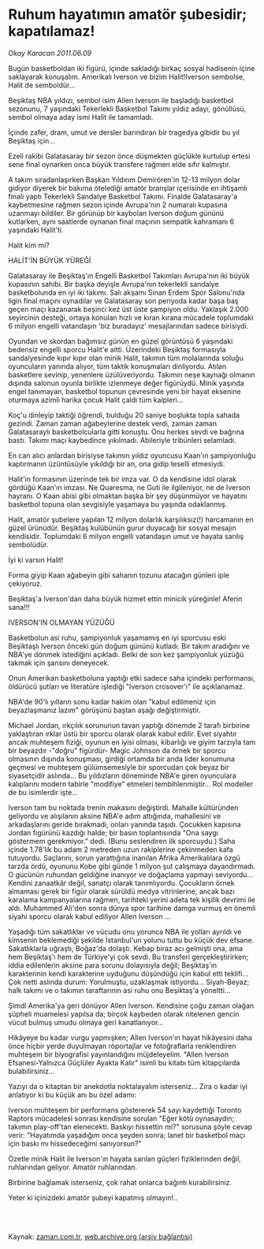 # Ruhum hayatımın amatör şubesidir; kapatılamaz!

*Okay Karacan 2011.06.09*

<td class="columnist-detail">
<p>Bugün basketboldan iki figürü, içinde sakladığı birkaç sosyal hadisenin içine saklayarak konuşalım. Amerikalı Iverson ve bizim Halit!Iverson sembolse, Halit de semboldür...</p>
<p>
<div id="haberMetinDiv">
<p>Beşiktaş NBA yıldızı, sembol isim Allen Iverson ile başladığı basketbol sezonunu, 7 yaşındaki Tekerlekli Basketbol Takımı yıldız adayı, gönüllüsü, sembol olmaya aday ismi Halit ile tamamladı.
<p>İçinde zafer, dram, umut ve dersler barındıran bir tragedya gibidir bu yıl Beşiktaş için...
<p>Ezeli rakibi Galatasaray bir sezon önce düşmekten güçlükle kurtulup ertesi sene final oynarken onca büyük transfere rağmen elde sıfır kalmıştır.
<p>A takım sıradanlaşırken Başkan Yıldırım Demirören'in 12-13 milyon dolar gidiyor diyerek bir bakıma ötelediği amatör branşlar içerisinde en ihtişamlı finali yaptı Tekerlekli Sandalye Basketbol Takımı. Finalde Galatasaray'a kaybetmesine rağmen sezon içinde Avrupa'nın 2 numaralı kupasına uzanmayı bildiler. Bir görünüp bir kaybolan Iverson doğum gününü kutlarken, aynı saatlerde oynanan final maçının sempatik kahramanı 6 yaşındaki Halit'ti.
<p>Halit kim mi?
<p>HALİT'İN BÜYÜK YÜREĞİ
<p>Galatasaray ile Beşiktaş'ın Engelli Basketbol Takımları Avrupa'nın iki büyük kupasının sahibi. Bir başka deyişle Avrupa'nın tekerlekli sandalye basketbolunda en iyi iki takımı. Salı akşamı Sinan Erdem Spor Salonu'nda ligin final maçını oynadılar ve Galatasaray son periyoda kadar başa baş geçen maçı kazanarak beşinci kez üst üste şampiyon oldu. Yaklaşık 2.000 seyircinin desteği, ortaya konulan hızlı ve kıran kırana mücadele toplumdaki 6 milyon engelli vatandaşın 'biz buradayız' mesajlarından sadece birisiydi.
<p>Oyundan ve skordan bağımsız günün en güzel görüntüsü 6 yaşındaki bedensiz engelli sporcu Halit'e aitti. Üzerindeki Beşiktaş formasıyla sandalyesinde kıpır kıpır olan minik Halit, takımın tüm molalarında soluğu oyuncuların yanında alıyor, tüm taktik konuşmaları dinliyordu. Atılan basketlere sevinip, yenenlere üzülüveriyordu. Takımın neşe kaynağı olmanın dışında salonun oyunla birlikte izlenmeye değer figürüydü. Minik yaşında engel tanımayan, basketbol topunun çevresinde yeni bir hayat eksenine oturmaya azimli harika çocuk Halit çaldı tüm kalpleri...
<p>Koç'u dinleyip taktiği öğrendi, bulduğu 20 saniye boşlukta topla sahada gezindi. Zaman zaman ağabeylerine destek verdi, zaman zaman Galatasaraylı basketbolcularla gitti konuştu. Onu herkes sevdi ve bağrına bastı. Takımı maçı kaybedince yıkılmadı. Abileriyle tribünleri selamladı.
<p>En can alıcı anlardan birisiyse takımın yıldız oyuncusu Kaan'ın şampiyonluğu kaptırmanın üzüntüsüyle yıkıldığı bir an, ona gidip teselli etmesiydi.
<p>Halit'in formasının üzerinde tek bir imza var. O da kendisine idol olarak gördüğü Kaan'ın imzası. Ne Quaresma, ne Guti ile ilgileniyor, ne de Iverson hayranı. O Kaan abisi gibi olmaktan başka bir şey düşünmüyor ve hayatını basketbol topuna olan sevgisiyle yaşamaya bu yaşında odaklanmış.
<p>Halit, amatör şubelere yapılan 12 milyon dolarlık karşılıksız(!) harcamanın en güzel ürünüdür. Beşiktaş kulübünün gurur duyacağı bir sosyal mesajın kendisidir. Toplumdaki 6 milyon engelli vatandaşın umut ve hayata sarılış sembolüdür.
<p>İyi ki varsın Halit!
<p>Forma giyip Kaan ağabeyin gibi sahanın tozunu atacağın günleri iple çekiyoruz.
<p>Beşiktaş'a Iverson'dan daha büyük hizmet ettin minicik yüreğinle! Aferin sana!!!
<p>IVERSON'IN OLMAYAN YÜZÜĞÜ
<p>Basketbolun asi ruhu, şampiyonluk yaşamamış en iyi sporcusu eski Beşiktaşlı Iverson önceki gün doğum gününü kutladı. Bir takım aradığını ve NBA'ye dönmek istediğini açıkladı. Belki de son kez şampiyonluk yüzüğü takmak için şansını deneyecek.
<p>Onun Amerikan basketboluna yaptığı etki sadece saha içindeki performansı, öldürücü şutları ve literatüre işlediği "Iverson crosover'ı" ile açıklanamaz.
<p>NBA'de 90'lı yılların sonu kadar hakim olan "kabul edilmeniz için beyazlaşmanız lazım" görüşünü baştan aşağı değiştirmiştir.
<p>Michael Jordan, ırkçılık sorununun tavan yaptığı dönemde 2 tarafı birbirine yaklaştıran ırklar üstü bir sporcu olarak olarak kabul edilir. Evet siyahtır ancak muhteşem fiziği, oyunun en iyisi olması, kibarlığı ve giyim tarzıyla tam bir beyazdır -"doğru" figürdür- Magic Johnson da örnek bir sporcu olmasının dışında konuşması, girdiği ortamda bir anda lider konumuna geçmesi ve muhteşem gülümsemesiyle bir sporcudan çok beyaz bir siyasetçidir aslında... Bu yıldızların döneminde NBA'e giren oyunculara kalıplarını modern tabirle "modifiye" etmeleri tembihlenmiştir... Rol modeller de bu isimlerdir işte...
<p> Iverson tam bu noktada trenin makasını değiştirdi. Mahalle kültüründen geliyordu ve alışılanın aksine NBA'e adım attığında, mahallesini ve arkadaşlarını geride bırakmadı, onları yanında taşıdı. Çocukken kapısına Jordan figürünü kazdığı halde; bir basın toplantısında "Ona saygı göstermem gerekmiyor." dedi. (Bunu seslendiren ilk sporcuydu.) Saha içinde 1.78'lik bu adam 2 metreden uzun rakiplerine çekinmeden kafa tutuyordu. Saçlarını, sorun yarattığına inanılan Afrika Amerikalılara özgü tarzda ördü, oyununu Kobe gibi günde 1 milyon şut çalışmaya dayandırmadı. O gücünün ruhundan geldiğine inanıyor ve doğaçlama yapmayı seviyordu... Kendini zanaatkâr değil, sanatçı olarak tanımlıyordu. Çocukların örnek almaması gerek bir figür olarak sürüldü medya vitrinlerine; ancak bazı karalama kampanyalarına rağmen, tarihteki yerini adeta tek kişilik devrimi ile aldı. Muhammed Ali'den sonra dünya spor tarihine damga vurmuş en önemli siyahi sporcu olarak kabul ediliyor Allen Iverson ...
<p>Yaşadığı tüm sakatlıklar ve vücudu onu yorunca NBA ile yolları ayrıldı ve kimsenin beklemediği şekilde İstanbul'un yolunu tuttu bu küçük dev efsane. Sakatlıklarla uğraştı, Boğaz'da dolaştı. Kebap biraz acı gelmişti ona, ama hem Beşiktaş'ı hem de Türkiye'yi çok sevdi. Bu transferi gerçekleştirirken; iddia edilenlerin aksine para sorunu dolayısıyla değil; Beşiktaş'ın karakterinin kendi karakterine uyduğunu düşündüğü için kabul etti teklifi... Çok netti aslında durum: Yorulmuştu, uzaklaşmak istiyordu... Siyah-Beyaz; halk takımı ve o takımın taraftarının asi ruhu onu Beşiktaş'a yöneltti...
<p>Şimdi Amerika'ya geri dönüyor Allen Iverson. Kendisine çoğu zaman olağan şüpheli muamelesi yapılsa da; birçok kaybeden olarak nitelenen gencin vücut bulmuş umudu olmaya geri kanatlanıyor...
<p>Hikâyeye bu kadar vurgu yapmışken; Allen Iverson'ın hayat hikâyesini daha önce hiçbir yerde duyulmayan röportajlar ve fotoğraflarla renklendiren muhteşem bir biyografisi yayınlandığını müjdeleyelim. "Allen Iverson Efsanesi-Yalnızca Güçlüler Ayakta Kalır" isimli bu kitabı tüm kitapçılarda bulabilirsiniz...
<p>Yazıyı da o kitaptan bir anekdotla noktalayalım isterseniz... Zira o kadar iyi anlatıyor ki bu küçük anı bu özel adamı:
<p>Iverson muhteşem bir performans göstererek 54 sayı kaydettiği Toronto Raptors mücadelesi sonrası kendisine sorulan "Eğer kötü oynasaydın; takımın play-off'tan elenecekti. Baskıyı hissettin mi?" sorusuna şöyle cevap verir: "Hayatımda yaşadığım onca şeyden sonra; lanet bir basketbol maçı için baskı mı hissedeceğimi sanıyorsun?"
<p>Özetle minik Halit ile Iverson'ın hayata sarılan güçleri fiziklerinden değil, ruhlarından geliyor. Amatör ruhlarından.
<p>Birbirine bağlamak isterseniz, çok rahat onlarca bağıntı kurabilirsiniz.
<p>Yeter ki içinizdeki amatör şubeyi kapatmış olmayın!..</p></p></p></p></p></p></p></p></p></p></p></p></p></p></p></p></p></p></p></p></p></p></p></p></p></p></p></p></p></div>
</p>


<p><br>
		 </br></p></td>

Kaynak: [zaman.com.tr](http://zaman.com.tr/yazar.do?yazino=1144564), [web.archive.org (arşiv bağlantısı)](http://web.archive.org/web/20110820214558/http://www.zaman.com.tr:80/yazar.do?yazino=1144564)
